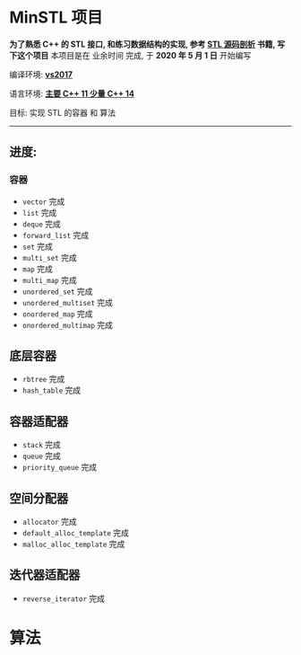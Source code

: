# MinSTL 项目
**为了熟悉 C++ 的 STL 接口, 和练习数据结构的实现, 参考 <u>STL 源码剖析</u> 书籍, 写下这个项目**
本项目是在 业余时间 完成, 于 **2020 年 5 月 1 日** 开始编写

编译环境: <u>**vs2017**</u> 

语言环境: <u>**主要 C++ 11 少量 C++ 14**</u>

目标:
实现 STL 的容器 和 算法

***

## 进度:

### 容器

* `vector`  完成
* `list` 完成
* `deque` 完成
* `forward_list` 完成
* `set` 完成
* `multi_set` 完成
* `map` 完成
* `multi_map` 完成
* `unordered_set` 完成
* `unordered_multiset` 完成
* `onordered_map` 完成
* `onordered_multimap` 完成

## 底层容器

* `rbtree` 完成
* `hash_table` 完成

## 容器适配器

* `stack` 完成
* `queue` 完成
* `priority_queue` 完成

## 空间分配器

* `allocator` 完成
* `default_alloc_template` 完成
* `malloc_alloc_template` 完成

## 迭代器适配器

* `reverse_iterator` 完成

# 算法


